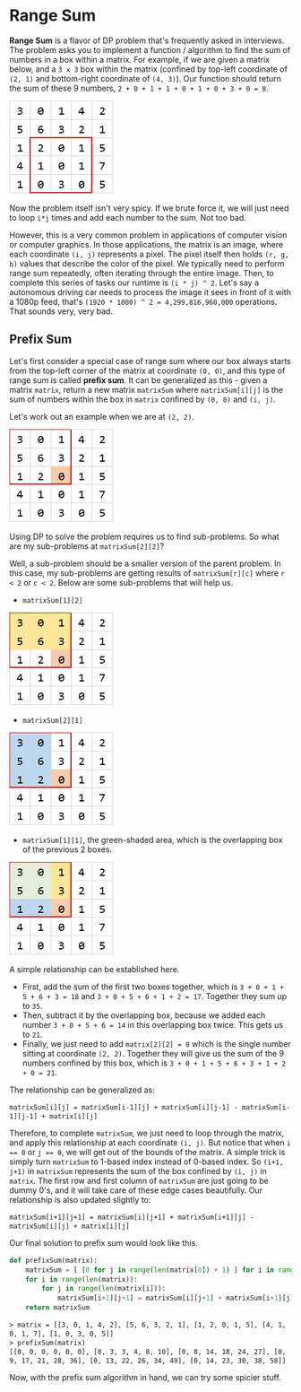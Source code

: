 # Range Sum

**Range Sum** is a flavor of DP problem that's frequently asked in interviews. The problem asks you to implement a function / algorithm to find the sum of numbers in a box within a matrix. For example, if we are given a matrix below, and a `3 x 3` box within the matrix (confined by top-left coordinate of `(2, 1)` and bottom-right coordinate of `(4, 3)`). Our function should return the sum of these 9 numbers, `2 + 0 + 1 + 1 + 0 + 1 + 0 + 3 + 0 = 8`.

![Range Sum Example 1](https://github.com/WhiskeyRomeoTango/leetcode/blob/main/dynamic-programming/range-sum/_assets/example_range_1.jpg)

Now the problem itself isn't very spicy. If we brute force it, we will just need to loop `i*j` times and add each number to the sum. Not too bad. 

However, this is a very common problem in applications of computer vision or computer graphics. In those applications, the matrix is an image, where each coordinate `(i, j)` represents a pixel. The pixel itself then holds `(r, g, b)` values that describe the color of the pixel. We typically need to perform range sum repeatedly, often iterating through the entire image. Then, to complete this series of tasks our runtime is `(i * j) ^ 2`. Let's say a autonomous driving car needs to process the image it sees in front of it with a 1080p feed, that's `(1920 * 1080) ^ 2 = 4,299,816,960,000` operations. That sounds very, very bad.

## Prefix Sum

Let's first consider a special case of range sum where our box always starts from the top-left corner of the matrix at coordinate `(0, 0)`, and this type of range sum is called **prefix sum**. It can be generalized as this - given a matrix `matrix`, return a new matrix `matrixSum` where `matrixSum[i][j]` is the sum of numbers within the box in `matrix` confined by `(0, 0)` and `(i, j)`. 

Let's work out an example when we are at `(2, 2)`.

![Prefix Sum Example 1](https://github.com/WhiskeyRomeoTango/leetcode/blob/main/dynamic-programming/range-sum/_assets/example_1.jpg)

Using DP to solve the problem requires us to find sub-problems. So what are my sub-problems at `matrixSum[2][2]`?

Well, a sub-problem should be a smaller version of the parent problem. In this case, my sub-problems are getting results of `matrixSum[r][c]` where `r < 2` or `c < 2`. Below are some sub-problems that will help us.

* `matrixSum[1][2]`

![Prefix Sum Example 2](https://github.com/WhiskeyRomeoTango/leetcode/blob/main/dynamic-programming/range-sum/_assets/example_2.jpg)

* `matrixSum[2][1]`

![Prefix Sum Example 3](https://github.com/WhiskeyRomeoTango/leetcode/blob/main/dynamic-programming/range-sum/_assets/example_3.jpg)

* `matrixSum[1][1]`, the green-shaded area, which is the overlapping box of the previous 2 boxes.

![Prefix Sum Example 4](https://github.com/WhiskeyRomeoTango/leetcode/blob/main/dynamic-programming/range-sum/_assets/example_4.jpg)

A simple relationship can be established here. 

* First, add the sum of the first two boxes together, which is `3 + 0 + 1 + 5 + 6 + 3 = 18` and `3 + 0 + 5 + 6 + 1 + 2 = 17`. Together they sum up to `35`. 
* Then, subtract it by the overlapping box, because we added each number `3 + 0 + 5 + 6 = 14` in this overlapping box twice. This gets us to `21`.
* Finally, we just need to add `matrix[2][2] = 0` which is the single number sitting at coordinate `(2, 2)`. Together they will give us the sum of the 9 numbers confined by this box, which is `3 + 0 + 1 + 5 + 6 + 3 + 1 + 2 + 0 = 21`.

The relationship can be generalized as:

```
matrixSum[i][j] = matrixSum[i-1][j] + matrixSum[i][j-1] - matrixSum[i-1][j-1] + matrix[i][j]
```

Therefore, to complete `matrixSum`, we just need to loop through the matrix, and apply this relationship at each coordinate `(i, j)`. But notice that when `i == 0` or `j == 0`, we will get out of the bounds of the matrix. A simple trick is simply turn `matrixSum` to 1-based index instead of 0-based index. So `(i+1, j+1)` in `matrixSum` represents the sum of the box confined by `(i, j)` in `matrix`. The first row and first column of `matrixSum` are just going to be dummy 0's, and it will take care of these edge cases beautifully. Our relationship is also updated slightly to:

```
matrixSum[i+1][j+1] = matrixSum[i][j+1] + matrixSum[i+1][j] - matrixSum[i][j] + matrix[i][j]
```

Our final solution to prefix sum would look like this.

```python
def prefixSum(matrix):
    matrixSum = [ [0 for j in range(len(matrix[0]) + 1) ] for i in range(len(matrix[0]) + 1) ]
    for i in range(len(matrix)):
        for j in range(len(matrix[i])):
            matrixSum[i+1][j+1] = matrixSum[i][j+1] + matrixSum[i+1][j] - matrixSum[i][j] + matrix[i][j]
    return matrixSum
```
```
> matrix = [[3, 0, 1, 4, 2], [5, 6, 3, 2, 1], [1, 2, 0, 1, 5], [4, 1, 0, 1, 7], [1, 0, 3, 0, 5]]
> prefixSum(matrix)
[[0, 0, 0, 0, 0, 0], [0, 3, 3, 4, 8, 10], [0, 8, 14, 18, 24, 27], [0, 9, 17, 21, 28, 36], [0, 13, 22, 26, 34, 49], [0, 14, 23, 30, 38, 58]]
```

Now, with the prefix sum algorithm in hand, we can try some spicier stuff.
